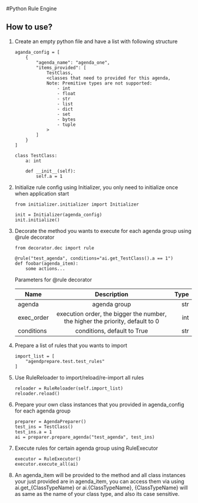 #Python Rule Engine
## How to use?
1. Create an empty python file and have a list with following structure
    ```
    aganda_config = [
        {
            "agenda_name": "agenda_one",
            "items_provided": [
                TestClass,
                <classes that need to provided for this agenda,
                Note: Premitive types are not supported:
                    - int
                    - float
                    - str
                    - list
                    - dict
                    - set
                    - bytes
                    - tuple
                >
            ]
        }
    ]
    ```
    ```
    class TestClass: 
        a: int
        
        def __init__(self):
            self.a = 1
    ```
2. Initialize rule config using Initializer, you only need to initialize once when application start
    ```
    from initializer.initializer import Initializer
    
    init = Initializer(agenda_config)
    init.initialize()
    ```
3. Decorate the method you wants to execute for each agenda group using @rule decorator
    ```
    from decorator.dec import rule

    @rule("test_agenda", conditions="ai.get_TestClass().a == 1")
    def foobar(agenda_item):
        some actions...
    ```    
    Parameters for @rule decorator
    
    | Name          | Description     | Type  |
    | ------------- |:---------------:| -----:|
    | agenda        | agenda group    |   str |
    | exec_order    | execution order, the bigger the number, the higher the priority, default to 0|   int |
    | conditions    | conditions, default to True|    str |
 4. Prepare a list of rules that you wants to import
    ```
    import_list = [
        "agendprepare.test.test_rules"
    ]
    ```
 5. Use RuleReloader to import/reload/re-import all rules
    ```
    reloader = RuleReloader(self.import_list)
    reloader.reload()
    ```
 6. Prepare your own class instances that you provided in agenda_config for each agenda group
    ```
    preparer = AgendaPreparer()
    test_ins = TestClass()
    test_ins.a = 1
    ai = preparer.prepare_agenda("test_agenda", test_ins)
    ```
 7. Execute rules for certain agenda group using RuleExecutor
    ```
    executor = RuleExecutor()
    executor.execute_all(ai)
    ```
 8. An agenda_item will be provided to the method and all class instances your just provided are in agenda_item,
you can access them via using ai.get_{ClassTypeName} or ai.{ClassTypeName}, {ClassTypeName} will as same as the name of your class type, 
and also its case sensitive.
